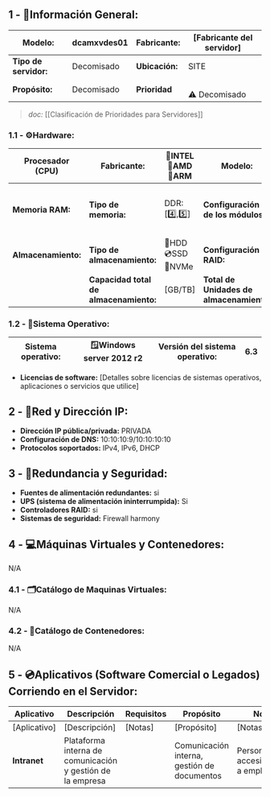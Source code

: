 ## **1 - 📓Información General:**

| **Modelo:**           | dcamxvdes01 | Fabricante:    | [Fabricante del servidor] |
| --------------------- | ----------- | -------------- | ------------------------- |
| **Tipo de servidor:** | Decomisado  | **Ubicación:** | SITE                      |
| **Propósito:**        | Decomisado  | **Prioridad**  | <br>⚠️ Decomisado         |
> _doc:_ [[Clasificación de Prioridades para Servidores]]
> 
### **1.1 - ⚙️Hardware:**

| Procesador (CPU)    | **Fabricante:**                        | 🔹INTEL<br>🔺AMD<br>🔸ARM | **Modelo:**                              |                                  |
| ------------------- | -------------------------------------- | ------------------------- | ---------------------------------------- | -------------------------------- |
| **Memoria RAM:**    | **Tipo de memoria:**                   | DDR: [4️⃣,5️⃣]            | **Configuración de los módulos:**        | [Número de módulos, canal, etc.] |
| **Almacenamiento:** | **Tipo de almacenamiento:**            | 💾HDD <br>💿SSD<br>💽NVMe | **Configuración RAID:**                  | ✅❌<br>Raid[# Num]                |
|                     | **Capacidad total de almacenamiento:** | [GB/TB]                   | **Total de Unidades de almacenamiento:** | [X]                              |

### **1.2 - 🐧Sistema Operativo:**

| **Sistema operativo:**             | 🪟Windows server 2012 r2                  | **Versión del sistema operativo:** | 6.3 |
| ---------------------------------- | ----------------------------------------- | ---------------------------------- | --- |

- **Licencias de software:** [Detalles sobre licencias de sistemas operativos, aplicaciones o servicios que utilice]

## **2 - 🛜Red y Dirección IP:**
- **Dirección IP pública/privada:** PRIVADA
- **Configuración de DNS:** 10:10:10:9/10:10:10:10
- **Protocolos soportados:** IPv4, IPv6, DHCP

## **3 - 🔐Redundancia y Seguridad:**
- **Fuentes de alimentación redundantes:** si
- **UPS (sistema de alimentación ininterrumpida):** Si
- **Controladores RAID:** si
- **Sistemas de seguridad:** Firewall harmony

## **4 - 💻Máquinas Virtuales y Contenedores:**
N/A
### **4.1 - 🗂️Catálogo de Maquinas Virtuales:**
N/A
### **4.2 - 📁Catálogo de Contenedores:**
N/A

## **5 - 💿Aplicativos (Software Comercial o Legados) Corriendo en el Servidor:**

| **Aplicativo** | **Descripción**                                            | Requisitos | **Propósito**                               | **Notas**                                 |
| -------------- | ---------------------------------------------------------- | ---------- | ------------------------------------------- | ----------------------------------------- |
| [Aplicativo]   | [Descripción]                                              | [Notas]    | [Propósito]                                 | [Notas]                                   |
| **Intranet**   | Plataforma interna de comunicación y gestión de la empresa |            | Comunicación interna, gestión de documentos | Personalizado, accesible solo a empleados |
